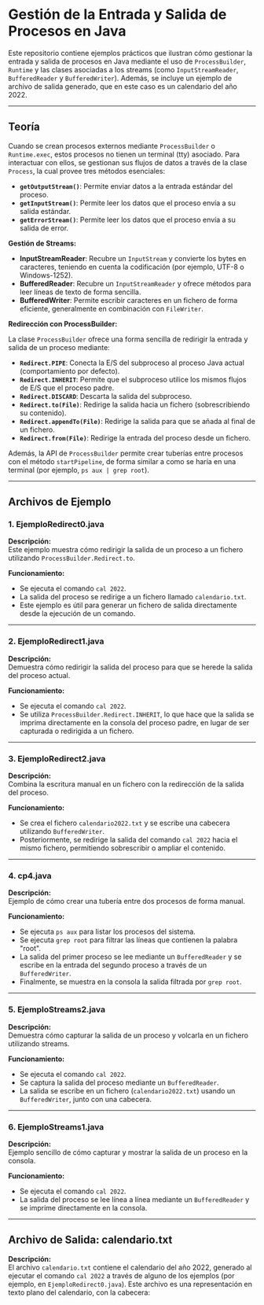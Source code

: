 # Gestión de la Entrada y Salida de Procesos en Java

Este repositorio contiene ejemplos prácticos que ilustran cómo gestionar la entrada y salida de procesos en Java mediante el uso de `ProcessBuilder`, `Runtime` y las clases asociadas a los streams (como `InputStreamReader`, `BufferedReader` y `BufferedWriter`). Además, se incluye un ejemplo de archivo de salida generado, que en este caso es un calendario del año 2022.

---

## Teoría

Cuando se crean procesos externos mediante `ProcessBuilder` o `Runtime.exec`, estos procesos no tienen un terminal (tty) asociado. Para interactuar con ellos, se gestionan sus flujos de datos a través de la clase `Process`, la cual provee tres métodos esenciales:

- **`getOutputStream()`**: Permite enviar datos a la entrada estándar del proceso.
- **`getInputStream()`**: Permite leer los datos que el proceso envía a su salida estándar.
- **`getErrorStream()`**: Permite leer los datos que el proceso envía a su salida de error.

**Gestión de Streams:**

- **InputStreamReader**: Recubre un `InputStream` y convierte los bytes en caracteres, teniendo en cuenta la codificación (por ejemplo, UTF-8 o Windows-1252).
- **BufferedReader**: Recubre un `InputStreamReader` y ofrece métodos para leer líneas de texto de forma sencilla.
- **BufferedWriter**: Permite escribir caracteres en un fichero de forma eficiente, generalmente en combinación con `FileWriter`.

**Redirección con ProcessBuilder:**

La clase `ProcessBuilder` ofrece una forma sencilla de redirigir la entrada y salida de un proceso mediante:
- **`Redirect.PIPE`**: Conecta la E/S del subproceso al proceso Java actual (comportamiento por defecto).
- **`Redirect.INHERIT`**: Permite que el subproceso utilice los mismos flujos de E/S que el proceso padre.
- **`Redirect.DISCARD`**: Descarta la salida del subproceso.
- **`Redirect.to(File)`**: Redirige la salida hacia un fichero (sobrescribiendo su contenido).
- **`Redirect.appendTo(File)`**: Redirige la salida para que se añada al final de un fichero.
- **`Redirect.from(File)`**: Redirige la entrada del proceso desde un fichero.

Además, la API de `ProcessBuilder` permite crear tuberías entre procesos con el método `startPipeline`, de forma similar a como se haría en una terminal (por ejemplo, `ps aux | grep root`).

---

## Archivos de Ejemplo

### 1. EjemploRedirect0.java
**Descripción:**  
Este ejemplo muestra cómo redirigir la salida de un proceso a un fichero utilizando `ProcessBuilder.Redirect.to`.

**Funcionamiento:**  
- Se ejecuta el comando `cal 2022`.
- La salida del proceso se redirige a un fichero llamado `calendario.txt`.
- Este ejemplo es útil para generar un fichero de salida directamente desde la ejecución de un comando.

---

### 2. EjemploRedirect1.java
**Descripción:**  
Demuestra cómo redirigir la salida del proceso para que se herede la salida del proceso actual.

**Funcionamiento:**  
- Se ejecuta el comando `cal 2022`.
- Se utiliza `ProcessBuilder.Redirect.INHERIT`, lo que hace que la salida se imprima directamente en la consola del proceso padre, en lugar de ser capturada o redirigida a un fichero.

---

### 3. EjemploRedirect2.java
**Descripción:**  
Combina la escritura manual en un fichero con la redirección de la salida del proceso.

**Funcionamiento:**  
- Se crea el fichero `calendario2022.txt` y se escribe una cabecera utilizando `BufferedWriter`.
- Posteriormente, se redirige la salida del comando `cal 2022` hacia el mismo fichero, permitiendo sobrescribir o ampliar el contenido.

---

### 4. cp4.java
**Descripción:**  
Ejemplo de cómo crear una tubería entre dos procesos de forma manual.

**Funcionamiento:**  
- Se ejecuta `ps aux` para listar los procesos del sistema.
- Se ejecuta `grep root` para filtrar las líneas que contienen la palabra "root".
- La salida del primer proceso se lee mediante un `BufferedReader` y se escribe en la entrada del segundo proceso a través de un `BufferedWriter`.
- Finalmente, se muestra en la consola la salida filtrada por `grep root`.

---

### 5. EjemploStreams2.java
**Descripción:**  
Demuestra cómo capturar la salida de un proceso y volcarla en un fichero utilizando streams.

**Funcionamiento:**  
- Se ejecuta el comando `cal 2022`.
- Se captura la salida del proceso mediante un `BufferedReader`.
- La salida se escribe en un fichero (`calendario2022.txt`) usando un `BufferedWriter`, junto con una cabecera.

---

### 6. EjemploStreams1.java
**Descripción:**  
Ejemplo sencillo de cómo capturar y mostrar la salida de un proceso en la consola.

**Funcionamiento:**  
- Se ejecuta el comando `cal 2022`.
- La salida del proceso se lee línea a línea mediante un `BufferedReader` y se imprime directamente en la consola.

---

## Archivo de Salida: calendario.txt

**Descripción:**  
El archivo `calendario.txt` contiene el calendario del año 2022, generado al ejecutar el comando `cal 2022` a través de alguno de los ejemplos (por ejemplo, en `EjemploRedirect0.java`). Este archivo es una representación en texto plano del calendario, con la cabecera:


